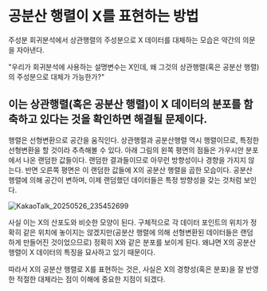 # 공분산 행렬이 X를 표현하는 방법

주성분 회귀분석에서 상관행렬의 주성분으로 X 데이터를 대체하는 모습은 약간의 의문을 자아낸다. 

"우리가 회귀분석에 사용하는 설명변수는 X인데, 왜 그것의 상관행렬(혹은 공분산 행렬)의 주성분으로 대체가 가능한가?"

## 이는 상관행렬(혹은 공분산 행렬)이 X 데이터의 분포를 함축하고 있다는 것을 확인하면 해결될 문제이다. 

행렬은 선형변환으로 공간을 움직인다. 상관행렬과 공분산행렬 역시 행렬이므로, 특정한 선형변환을 할 것이라 추측해볼 수 있다.
아래 그림의 왼쪽 평면의 점들은 가우시안 분포에서 나온 랜덤한 값들이다. 랜덤한 결과들이므로 아무런 방향성이나 경향을 가지지 않는다.
반면 오른쪽 평면은 이 랜덤한 값들에 X의 공분산 행렬을 곱한 모습이다. 공분산 행렬에 의해 공간이 변하며, 이제 랜덤했던 데이터들은 특정 방향성을 갖는 것처럼 보인다.

![KakaoTalk_20250526_235452699](https://github.com/user-attachments/assets/bab5fbce-1c05-4705-a920-2ffcfef495ff)

사실 이는 X의 산포도와 비슷한 모양이 된다. 구체적으로 각 데이터 포인트의 위치가 정확히 같은 위치에 놓이지는 않겠지만(공분산 행렬에 의해 선형변환된 데이터들은 랜덤하게 만들어진 것이었으므로)
정확히 X와 같은 분포를 보이게 된다. 왜냐면 X의 공분산 행렬이 X 데이터의 특징을 묘사하고 있기 때문이다. 

따라서 X의 공분산 행렬로 X를 표현하는 것은,
사실은 X의 경향성(혹은 분포)을 잘 반영한 적절한 대체라는 점이 이해에 중요한 지점이 되겠다.
